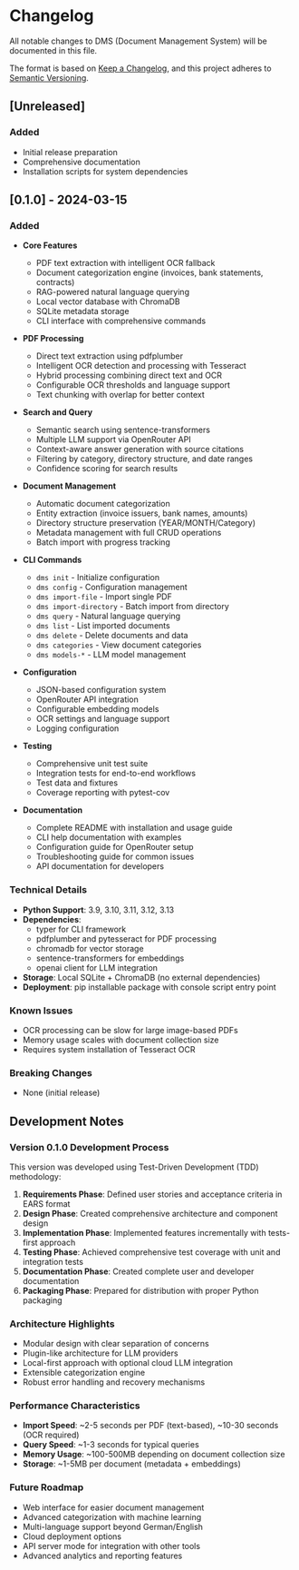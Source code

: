 # Changelog

All notable changes to DMS (Document Management System) will be documented in this file.

The format is based on [Keep a Changelog](https://keepachangelog.com/en/1.0.0/),
and this project adheres to [Semantic Versioning](https://semver.org/spec/v2.0.0.html).

## [Unreleased]

### Added
- Initial release preparation
- Comprehensive documentation
- Installation scripts for system dependencies

## [0.1.0] - 2024-03-15

### Added
- **Core Features**
  - PDF text extraction with intelligent OCR fallback
  - Document categorization engine (invoices, bank statements, contracts)
  - RAG-powered natural language querying
  - Local vector database with ChromaDB
  - SQLite metadata storage
  - CLI interface with comprehensive commands

- **PDF Processing**
  - Direct text extraction using pdfplumber
  - Intelligent OCR detection and processing with Tesseract
  - Hybrid processing combining direct text and OCR
  - Configurable OCR thresholds and language support
  - Text chunking with overlap for better context

- **Search and Query**
  - Semantic search using sentence-transformers
  - Multiple LLM support via OpenRouter API
  - Context-aware answer generation with source citations
  - Filtering by category, directory structure, and date ranges
  - Confidence scoring for search results

- **Document Management**
  - Automatic document categorization
  - Entity extraction (invoice issuers, bank names, amounts)
  - Directory structure preservation (YEAR/MONTH/Category)
  - Metadata management with full CRUD operations
  - Batch import with progress tracking

- **CLI Commands**
  - `dms init` - Initialize configuration
  - `dms config` - Configuration management
  - `dms import-file` - Import single PDF
  - `dms import-directory` - Batch import from directory
  - `dms query` - Natural language querying
  - `dms list` - List imported documents
  - `dms delete` - Delete documents and data
  - `dms categories` - View document categories
  - `dms models-*` - LLM model management

- **Configuration**
  - JSON-based configuration system
  - OpenRouter API integration
  - Configurable embedding models
  - OCR settings and language support
  - Logging configuration

- **Testing**
  - Comprehensive unit test suite
  - Integration tests for end-to-end workflows
  - Test data and fixtures
  - Coverage reporting with pytest-cov

- **Documentation**
  - Complete README with installation and usage guide
  - CLI help documentation with examples
  - Configuration guide for OpenRouter setup
  - Troubleshooting guide for common issues
  - API documentation for developers

### Technical Details
- **Python Support**: 3.9, 3.10, 3.11, 3.12, 3.13
- **Dependencies**: 
  - typer for CLI framework
  - pdfplumber and pytesseract for PDF processing
  - chromadb for vector storage
  - sentence-transformers for embeddings
  - openai client for LLM integration
- **Storage**: Local SQLite + ChromaDB (no external dependencies)
- **Deployment**: pip installable package with console script entry point

### Known Issues
- OCR processing can be slow for large image-based PDFs
- Memory usage scales with document collection size
- Requires system installation of Tesseract OCR

### Breaking Changes
- None (initial release)

## Development Notes

### Version 0.1.0 Development Process
This version was developed using Test-Driven Development (TDD) methodology:

1. **Requirements Phase**: Defined user stories and acceptance criteria in EARS format
2. **Design Phase**: Created comprehensive architecture and component design
3. **Implementation Phase**: Implemented features incrementally with tests-first approach
4. **Testing Phase**: Achieved comprehensive test coverage with unit and integration tests
5. **Documentation Phase**: Created complete user and developer documentation
6. **Packaging Phase**: Prepared for distribution with proper Python packaging

### Architecture Highlights
- Modular design with clear separation of concerns
- Plugin-like architecture for LLM providers
- Local-first approach with optional cloud LLM integration
- Extensible categorization engine
- Robust error handling and recovery mechanisms

### Performance Characteristics
- **Import Speed**: ~2-5 seconds per PDF (text-based), ~10-30 seconds (OCR required)
- **Query Speed**: ~1-3 seconds for typical queries
- **Memory Usage**: ~100-500MB depending on document collection size
- **Storage**: ~1-5MB per document (metadata + embeddings)

### Future Roadmap
- Web interface for easier document management
- Advanced categorization with machine learning
- Multi-language support beyond German/English
- Cloud deployment options
- API server mode for integration with other tools
- Advanced analytics and reporting features